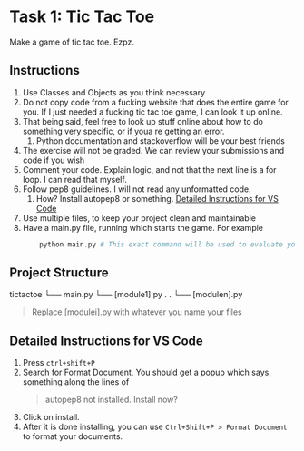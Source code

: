 # Task 1: Tic Tac Toe

Make a game of tic tac toe. Ezpz. 

## Instructions

1. Use Classes and Objects as you think necessary
2. Do not copy code from a fucking website that does the entire game for you. If I just needed a fucking tic tac toe game, I can look it up online.
3. That being said, feel free to look up stuff online about how to do something very specific, or if youa re getting an error. 
   1. Python documentation and stackoverflow will be your best friends
4. The exercise will not be graded. We can review your submissions and code if you wish
5. Comment your code. Explain logic, and not that the next line is a for loop. I can read that myself. 
7. Follow pep8 guidelines. I will not read any unformatted code.
   1. How? Install autopep8 or something. [Detailed Instructions for VS Code](#detailed-instructions-for-vs-code)
8. Use multiple files, to keep your project clean and maintainable
9. Have a main.py file, running which starts the game. For example
    ```sh
        python main.py # This exact command will be used to evaluate your submissions
    ```
## Project Structure

tictactoe
    └── main.py
    └── [module1].py
    .
    .
    └── [modulen].py

> Replace [modulei].py with whatever you name your files


## Detailed Instructions for VS Code
1. Press `ctrl+shift+P`
2. Search for Format Document. You should get a popup which says, something along the lines of 
   > autopep8 not installed. Install now? 
3. Click on install. 
4. After it is done installing, you can use `Ctrl+Shift+P > Format Document` to format your documents. 
